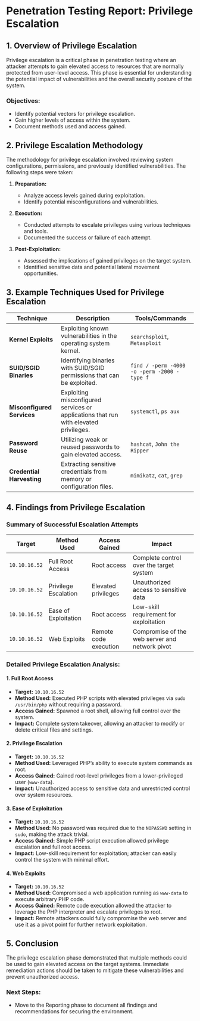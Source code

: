 # Penetration Testing Report: Privilege Escalation

## 1. **Overview of Privilege Escalation**
Privilege escalation is a critical phase in penetration testing where an attacker attempts to gain elevated access to resources that are normally protected from user-level access. This phase is essential for understanding the potential impact of vulnerabilities and the overall security posture of the system.

### **Objectives:**
- Identify potential vectors for privilege escalation.
- Gain higher levels of access within the system.
- Document methods used and access gained.

## 2. **Privilege Escalation Methodology**
The methodology for privilege escalation involved reviewing system configurations, permissions, and previously identified vulnerabilities. The following steps were taken:

1. **Preparation:**
   - Analyze access levels gained during exploitation.
   - Identify potential misconfigurations and vulnerabilities.

2. **Execution:**
   - Conducted attempts to escalate privileges using various techniques and tools.
   - Documented the success or failure of each attempt.

3. **Post-Exploitation:**
   - Assessed the implications of gained privileges on the target system.
   - Identified sensitive data and potential lateral movement opportunities.

## 3. **Example Techniques Used for Privilege Escalation**

| **Technique**          | **Description**                                       | **Tools/Commands**                       |
|------------------------|-------------------------------------------------------|------------------------------------------|
| **Kernel Exploits**    | Exploiting known vulnerabilities in the operating system kernel. | `searchsploit`, `Metasploit`            |
| **SUID/SGID Binaries** | Identifying binaries with SUID/SGID permissions that can be exploited. | `find / -perm -4000 -o -perm -2000 -type f` |
| **Misconfigured Services** | Exploiting misconfigured services or applications that run with elevated privileges. | `systemctl`, `ps aux`                   |
| **Password Reuse**     | Utilizing weak or reused passwords to gain elevated access. | `hashcat`, `John the Ripper`            |
| **Credential Harvesting** | Extracting sensitive credentials from memory or configuration files. | `mimikatz`, `cat`, `grep`               |

## 4. **Findings from Privilege Escalation**

### Summary of Successful Escalation Attempts

| **Target**    | **Method Used**      | **Access Gained**     | **Impact**                                     |
| ------------- | -------------------- | --------------------- | ---------------------------------------------- |
| `10.10.16.52` | Full Root Access     | Root access           | Complete control over the target system        |
| `10.10.16.52` | Privilege Escalation | Elevated privileges   | Unauthorized access to sensitive data          |
| `10.10.16.52` | Ease of Exploitation | Root access           | Low-skill requirement for exploitation         |
| `10.10.16.52` | Web Exploits         | Remote code execution | Compromise of the web server and network pivot |

### Detailed Privilege Escalation Analysis:

#### 1. **Full Root Access**
- **Target:** `10.10.16.52`
- **Method Used:** Executed PHP scripts with elevated privileges via `sudo /usr/bin/php` without requiring a password.
- **Access Gained:** Spawned a root shell, allowing full control over the system.
- **Impact:** Complete system takeover, allowing an attacker to modify or delete critical files and settings.

#### 2. **Privilege Escalation**
- **Target:** `10.10.16.52`
- **Method Used:** Leveraged PHP’s ability to execute system commands as root.
- **Access Gained:** Gained root-level privileges from a lower-privileged user (`www-data`).
- **Impact:** Unauthorized access to sensitive data and unrestricted control over system resources.

#### 3. **Ease of Exploitation**
- **Target:** `10.10.16.52`
- **Method Used:** No password was required due to the `NOPASSWD` setting in `sudo`, making the attack trivial.
- **Access Gained:** Simple PHP script execution allowed privilege escalation and full root access.
- **Impact:** Low-skill requirement for exploitation; attacker can easily control the system with minimal effort.

#### 4. **Web Exploits**
- **Target:** `10.10.16.52`
- **Method Used:** Compromised a web application running as `www-data` to execute arbitrary PHP code.
- **Access Gained:** Remote code execution allowed the attacker to leverage the PHP interpreter and escalate privileges to root.
- **Impact:** Remote attackers could fully compromise the web server and use it as a pivot point for further network exploitation.

## 5. **Conclusion**
The privilege escalation phase demonstrated that multiple methods could be used to gain elevated access on the target systems. Immediate remediation actions should be taken to mitigate these vulnerabilities and prevent unauthorized access.

### **Next Steps:**
- Move to the Reporting phase to document all findings and recommendations for securing the environment.
